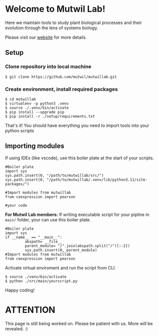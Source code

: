 # Welcome to Mutwil Lab!
Here we maintain tools to study plant biological processes and their evolution through the lens of systems biology.

Please visit our [website](https://www.plant.tools/) for more details 
## Setup
### Clone repository into local machine
```
$ git clone https://github.com/mutwil/mutwillab.git
```
### Create environment, install required packages

```
$ cd mutwillab
$ virtualenv -p python3 .venv
$ source ./.venv/bin/activate
$ pip install --upgrade pip
$ pip install -r ./setup/requirements.txt
```
That's it! You should have everything you need to import tools into your python scripts

## Importing modules
If using IDEs (like vscode), use this boiler plate at the start of your scripts.

```
#Boiler plate
import sys
sys.path.insert(0, "/path/to/mutwillab/src/")
sys.path.insert(0, "/path/to/mutwillab/.venv/lib/python3.11/site-packages/")

#Import modules from mutwillab
from coexpression import pearson

#your code
```
**For Mutwil Lab members:** If writing executable script for your pipline in `main/` folder, your can use this boiler plate.
```
#Boiler plate
import sys
if __name__ == "__main__":
         abspath= __file__
         parent_module= "/".join(abspath.split("/")[:-2])
         sys.path.insert(0, parent_module)
#Import modules from mutwillab
from coexpression import pearson
```
Activate virtual enviroment and run the script from CLI.
```
$ source ./venv/bin/activate
$ python ./src/main/yourscript.py
```
Happy coding!

# ATTENTION
This page is still being worked on. Please be patient with us. More will be revealed. :)

